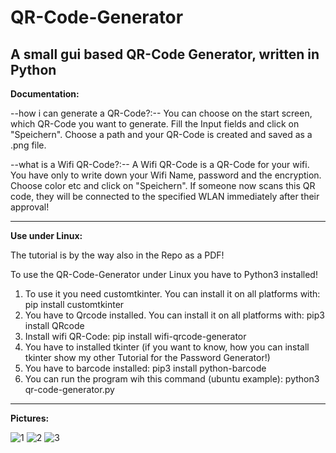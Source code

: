 # QR-Code-Generator
 A small gui based QR-Code Generator, written in Python
 ----------------------------------------------------------------------
 **Documentation:**

 --how i can generate a QR-Code?:--
 You can choose on the start screen, which QR-Code you want to generate. Fill the Input fields and click on "Speichern". Choose a path and your QR-Code is created and saved as a .png file.

 --what is a Wifi QR-Code?:--
 A Wifi QR-Code is a QR-Code for your wifi. You have only to write down your Wifi Name, password and the encryption. Choose color etc and click on "Speichern". If someone now scans this QR code, they will be connected to the specified WLAN immediately after their approval!

 ---------------------------------------------------------------------

**Use under Linux:**

The tutorial is by the way also in the Repo as a PDF!

To use the QR-Code-Generator under Linux you have to Python3 installed!
1. To use it you need customtkinter. You can install it on all platforms with:
pip install customtkinter
2. You have to Qrcode installed. You can install it on all platforms with:
pip3 install QRcode
3. Install wifi QR-Code:
pip install wifi-qrcode-generator
4. You have to installed tkinter (if you want to know, how you can install tkinter show my 
other Tutorial for the Password Generator!)
5. You have to barcode installed:
pip3 install python-barcode 
6. You can run the program wih this command (ubuntu example):
python3 qr-code-generator.py

----------------------------------------------------------------------

**Pictures:**

![1](https://raw.githubusercontent.com/zlElo/QR-Code-Generator/main/QR-Code-Generator/Fotos/1-QR.png)
![2](https://raw.githubusercontent.com/zlElo/QR-Code-Generator/main/QR-Code-Generator/Fotos/5-QR.png)
![3](https://raw.githubusercontent.com/zlElo/QR-Code-Generator/main/QR-Code-Generator/Fotos/2-QR.png)
